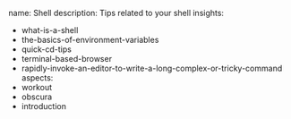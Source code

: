 name: Shell
description: Tips related to your shell
insights:
  - what-is-a-shell
  - the-basics-of-environment-variables
  - quick-cd-tips
  - terminal-based-browser
  - rapidly-invoke-an-editor-to-write-a-long-complex-or-tricky-command
aspects:
  - workout
  - obscura
  - introduction
